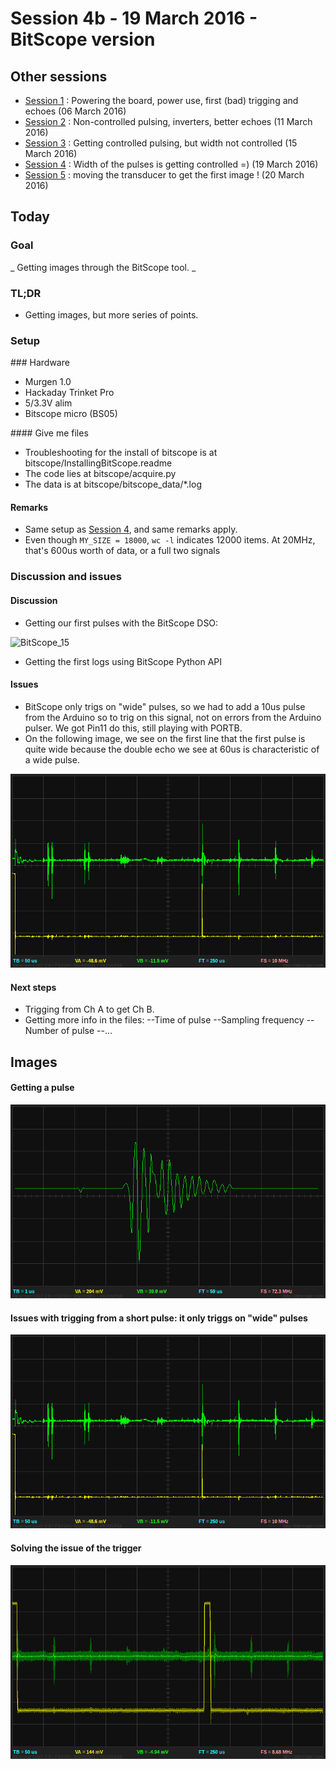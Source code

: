 # Session 4b - 19 March 2016 - BitScope version

## Other sessions

- [Session 1](Session_1.md) : Powering the board, power use, first (bad) trigging and echoes (06 March 2016)
- [Session 2](Session_2.md) : Non-controlled pulsing, inverters, better echoes (11 March 2016)
- [Session 3](Session_3.md) : Getting controlled pulsing, but width not controlled (15 March 2016)
- [Session 4](Session_4.md) : Width of the pulses is getting controlled =) (19 March 2016)
- [Session 5](Session_5.md) : moving the transducer to get the first image ! (20 March 2016)

## Today

### Goal
_ Getting images through the BitScope tool. _

### TL;DR
- Getting images, but more series of points.

### Setup
### Hardware
- Murgen 1.0
- Hackaday Trinket Pro
- 5/3.3V alim
- Bitscope micro (BS05)

#### Give me files

- Troubleshooting for the install of bitscope is at bitscope/InstallingBitScope.readme
- The code lies at bitscope/acquire.py
- The data is at bitscope/bitscope_data/*.log

#### Remarks 
- Same setup as [Session 4](Session_4.md), and same remarks apply.
- Even though  ```MY_SIZE = 18000```, ```wc -l``` indicates 12000 items. At 20MHz, that's 600us worth of data, or a full two signals

### Discussion and issues

#### Discussion
- Getting our first pulses with the BitScope DSO:

![BitScope_15](/Images/Session_4b/BitScope15.png)

- Getting the first logs using BitScope Python API

#### Issues
- BitScope only trigs on "wide" pulses, so we had to add a 10us pulse from the Arduino so to trig on this signal, not on errors from the Arduino pulser. We got Pin11 do this, still playing with PORTB.
- On the following image, we see on the first line that the first pulse is quite wide because the double echo we see at 60us is characteristic of a wide pulse.

![BitScope_16](/Images/Session_4b/BitScope016.png)

#### Next steps
- Trigging from Ch A to get Ch B.
- Getting more info in the files:
--Time of pulse
--Sampling frequency
--Number of pulse
--...

## Images
#### Getting a pulse
![BitScope_15](/Images/Session_4b/BitScope015.png)
#### Issues with trigging from a short pulse: it only triggs on "wide" pulses
![BitScope_16](/Images/Session_4b/BitScope016.png)
#### Solving the issue of the trigger
![BitScope_20](/Images/Session_4b/BitScope20.png)





